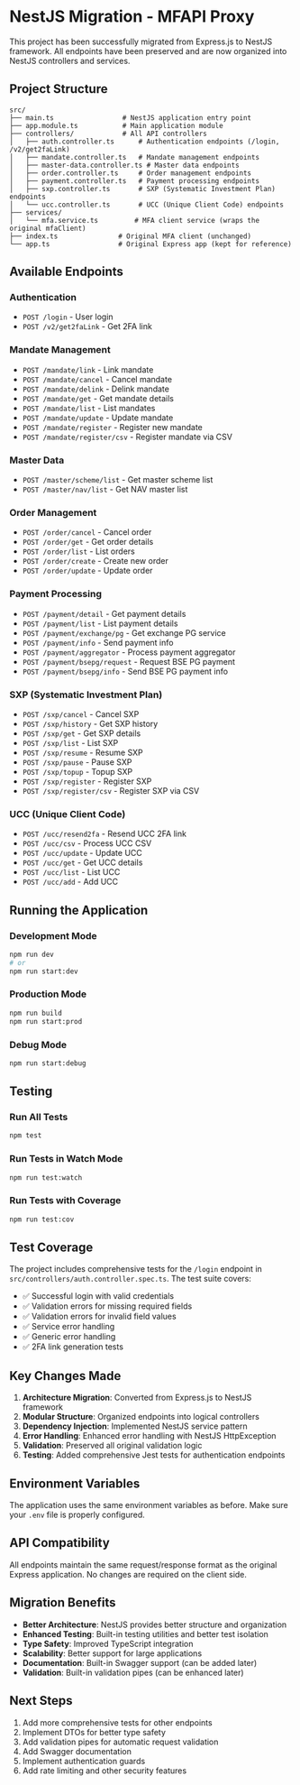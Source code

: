 # NestJS Migration - MFAPI Proxy

This project has been successfully migrated from Express.js to NestJS framework. All endpoints have been preserved and are now organized into NestJS controllers and services.

## Project Structure

```
src/
├── main.ts                 # NestJS application entry point
├── app.module.ts           # Main application module
├── controllers/            # All API controllers
│   ├── auth.controller.ts      # Authentication endpoints (/login, /v2/get2faLink)
│   ├── mandate.controller.ts   # Mandate management endpoints
│   ├── master-data.controller.ts # Master data endpoints
│   ├── order.controller.ts     # Order management endpoints
│   ├── payment.controller.ts   # Payment processing endpoints
│   ├── sxp.controller.ts       # SXP (Systematic Investment Plan) endpoints
│   └── ucc.controller.ts       # UCC (Unique Client Code) endpoints
├── services/
│   └── mfa.service.ts         # MFA client service (wraps the original mfaClient)
├── index.ts               # Original MFA client (unchanged)
└── app.ts                 # Original Express app (kept for reference)
```

## Available Endpoints

### Authentication
- `POST /login` - User login
- `POST /v2/get2faLink` - Get 2FA link

### Mandate Management
- `POST /mandate/link` - Link mandate
- `POST /mandate/cancel` - Cancel mandate
- `POST /mandate/delink` - Delink mandate
- `POST /mandate/get` - Get mandate details
- `POST /mandate/list` - List mandates
- `POST /mandate/update` - Update mandate
- `POST /mandate/register` - Register new mandate
- `POST /mandate/register/csv` - Register mandate via CSV

### Master Data
- `POST /master/scheme/list` - Get master scheme list
- `POST /master/nav/list` - Get NAV master list

### Order Management
- `POST /order/cancel` - Cancel order
- `POST /order/get` - Get order details
- `POST /order/list` - List orders
- `POST /order/create` - Create new order
- `POST /order/update` - Update order

### Payment Processing
- `POST /payment/detail` - Get payment details
- `POST /payment/list` - List payment details
- `POST /payment/exchange/pg` - Get exchange PG service
- `POST /payment/info` - Send payment info
- `POST /payment/aggregator` - Process payment aggregator
- `POST /payment/bsepg/request` - Request BSE PG payment
- `POST /payment/bsepg/info` - Send BSE PG payment info

### SXP (Systematic Investment Plan)
- `POST /sxp/cancel` - Cancel SXP
- `POST /sxp/history` - Get SXP history
- `POST /sxp/get` - Get SXP details
- `POST /sxp/list` - List SXP
- `POST /sxp/resume` - Resume SXP
- `POST /sxp/pause` - Pause SXP
- `POST /sxp/topup` - Topup SXP
- `POST /sxp/register` - Register SXP
- `POST /sxp/register/csv` - Register SXP via CSV

### UCC (Unique Client Code)
- `POST /ucc/resend2fa` - Resend UCC 2FA link
- `POST /ucc/csv` - Process UCC CSV
- `POST /ucc/update` - Update UCC
- `POST /ucc/get` - Get UCC details
- `POST /ucc/list` - List UCC
- `POST /ucc/add` - Add UCC

## Running the Application

### Development Mode
```bash
npm run dev
# or
npm run start:dev
```

### Production Mode
```bash
npm run build
npm run start:prod
```

### Debug Mode
```bash
npm run start:debug
```

## Testing

### Run All Tests
```bash
npm test
```

### Run Tests in Watch Mode
```bash
npm run test:watch
```

### Run Tests with Coverage
```bash
npm run test:cov
```

## Test Coverage

The project includes comprehensive tests for the `/login` endpoint in `src/controllers/auth.controller.spec.ts`. The test suite covers:

- ✅ Successful login with valid credentials
- ✅ Validation errors for missing required fields
- ✅ Validation errors for invalid field values
- ✅ Service error handling
- ✅ Generic error handling
- ✅ 2FA link generation tests

## Key Changes Made

1. **Architecture Migration**: Converted from Express.js to NestJS framework
2. **Modular Structure**: Organized endpoints into logical controllers
3. **Dependency Injection**: Implemented NestJS service pattern
4. **Error Handling**: Enhanced error handling with NestJS HttpException
5. **Validation**: Preserved all original validation logic
6. **Testing**: Added comprehensive Jest tests for authentication endpoints

## Environment Variables

The application uses the same environment variables as before. Make sure your `.env` file is properly configured.

## API Compatibility

All endpoints maintain the same request/response format as the original Express application. No changes are required on the client side.

## Migration Benefits

- **Better Architecture**: NestJS provides better structure and organization
- **Enhanced Testing**: Built-in testing utilities and better test isolation
- **Type Safety**: Improved TypeScript integration
- **Scalability**: Better support for large applications
- **Documentation**: Built-in Swagger support (can be added later)
- **Validation**: Built-in validation pipes (can be enhanced later)

## Next Steps

1. Add more comprehensive tests for other endpoints
2. Implement DTOs for better type safety
3. Add validation pipes for automatic request validation
4. Add Swagger documentation
5. Implement authentication guards
6. Add rate limiting and other security features 